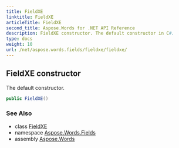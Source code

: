 ```yaml
---
title: FieldXE
linktitle: FieldXE
articleTitle: FieldXE
second_title: Aspose.Words for .NET API Reference
description: FieldXE constructor. The default constructor in C#.
type: docs
weight: 10
url: /net/aspose.words.fields/fieldxe/fieldxe/
---
```

## FieldXE constructor

The default constructor.

```csharp
public FieldXE()
```

### See Also

* class [FieldXE](../)
* namespace [Aspose.Words.Fields](../../fieldxe/)
* assembly [Aspose.Words](../../../)
